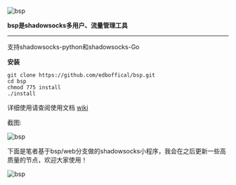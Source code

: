 ![bsp](http://paituo.me/bsp1.png)

**bsp是shadowsocks多用户、流量管理工具** 

---

支持shadowsocks-python和shadowsocks-Go

 **安装** 

```
git clone https://github.com/edboffical/bsp.git
cd bsp
chmod 775 install
./install
```

详细使用请查阅使用文档 [wiki](https://github.com/edboffical/bsp/wiki)

截图:

![bsp](https://eddieby.top/bsp1.png)

下面是笔者基于bsp/web分支做的shadowsocks小程序，我会在之后更新一些高质量的节点，欢迎大家使用！

![bsp](https://eddieby.top/mm.jpg)
